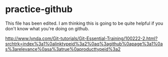 # practice-github
This file has been edited.
I am thinking this is going to be quite helpful if you don't know what you're doing on github.

http://www.lynda.com/Git-tutorials/Git-Essential-Training/100222-2.html?srchtrk=index%3a1%0alinktypeid%3a2%0aq%3agithub%0apage%3a1%0as%3arelevance%0asa%3atrue%0aproducttypeid%3a2
